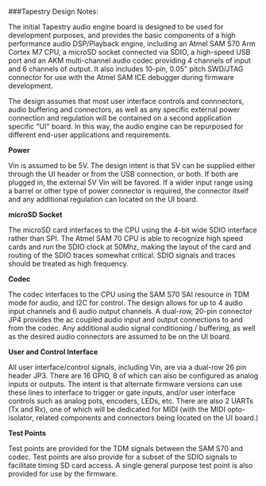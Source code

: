 ###Tapestry Design Notes:

The initial Tapestry audio engine board is designed to be used for development purposes, and provides the basic components
of a high performance audio DSP/Playback engine, including an Atmel SAM S70 Arm Cortex M7 CPU, a microSD socket connected
via SDIO, a high-speed USB port and an AKM multi-channel audio codec providing 4 channels of input and 6 channels of output.
It also includes 10-pin, 0.05" pitch SWD/JTAG connector for use with the Atmel SAM ICE debugger during firmware development.

The design assumes that most user interface controls and connnectors, audio buffering and connectors, as well as any specific
external power connection and regulation will be contained on a second application specific "UI" board. In this way, the audio
engine can be repurposed for different end-user applications and requirements.

**Power**

Vin is assumed to be 5V. The design intent is that 5V can be supplied either through the UI header or from the USB
connection, or both. If both are plugged in, the external 5V Vin will be favored. If a wider input range using a barrel or
other type of power connector is required, the connector itself and any additional regulation can located on the UI board.

**microSD Socket**

The microSD card interfaces to the CPU using the 4-bit wide SDIO interface rather than SPI. The Atmel SAM 70 CPU is able
to recognize high speed cards and run the SDIO clock at 50Mhz, making the layout of the card and routing of the SDIO traces
somewhat critical. SDIO signals and traces should be treated as high frequency.

**Codec**

The codec interfaces to the CPU using the SAM S70 SAI resource in TDM mode for audio, and I2C for control. The design allows
for up to 4 audio input channels and 6 audio output channels.  A dual-row, 20-pin connector JP4 provides the ac coupled audio
input and output connections to and from the codec. Any additional audio signal conditioning / buffering, as well as the
desired audio connectors are assumed to be on the UI board.

**User and Control Interface**

All user interface/control signals, including Vin, are via a dual-row 26 pin header JP3. There are 16 GPIO, 8 of which
can also be configured as analog inputs or outputs. The intent is that alternate firmware versions can use these lines to
interface to trigger or gate inputs, and/or user interface controls such as analog pots, encoders, LEDs, etc. There are also
2 UARTs (Tx and Rx), one of which will be dedicated for MIDI (with the MIDI opto-isolator, related components and connectors
being located on the UI board.)

**Test Points**

Test points are provided for the TDM signals between the SAM S70 and codec. Test points are also provide for a subset of
the SDIO signals to facilitate timing SD card access. A single general purpose test point is also provided for use by the
firmware.
